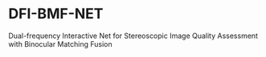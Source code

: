# DFI-BMF-NET
Dual-frequency Interactive Net for Stereoscopic Image Quality Assessment with Binocular Matching Fusion
